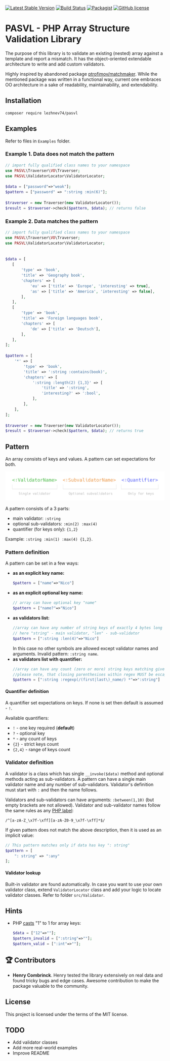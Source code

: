 [![Latest Stable Version](https://poser.pugx.org/lezhnev74/pasvl/v/stable)](https://packagist.org/packages/lezhnev74/pasvl)
[![Build Status](https://travis-ci.org/lezhnev74/pasvl.svg?branch=master)](https://travis-ci.org/lezhnev74/pasvl)
[![Packagist](https://img.shields.io/packagist/dt/lezhnev74/pasvl.svg)](https://packagist.org/packages/lezhnev74/pasvl)
[![GitHub license](https://img.shields.io/badge/license-MIT-blue.svg)](https://raw.githubusercontent.com/lezhnev74/pasvl/master/LICENSE)


# PASVL - PHP Array Structure Validation Library 

The purpose of this library is to validate an existing (nested) array against a template and report a mismatch. 
It has the object-oriented extendable architecture to write and add custom validators.


Highly inspired by abandoned package [ptrofimov/matchmaker](https://github.com/ptrofimov/matchmaker). While the mentioned package was written in a functional way, current one embraces OO architecture in a sake of readability, maintainability, and extendability.  

## Installation
```
composer require lezhnev74/pasvl
```

## Examples

Refer to files in `Examples` folder. 

### Example 1. Data does not match the pattern

```php
// import fully qualified class names to your namespace
use PASVL\Traverser\VO\Traverser;
use PASVL\ValidatorLocator\ValidatorLocator;

$data = ["password"=>"weak"];
$pattern = ["password" => ":string :min(6)"];

$traverser = new Traverser(new ValidatorLocator());
$result = $traverser->check($pattern, $data); // returns false 
```

### Example 2. Data matches the pattern

```php
// import fully qualified class names to your namespace
use PASVL\Traverser\VO\Traverser;
use PASVL\ValidatorLocator\ValidatorLocator;


$data = [
   [
       'type' => 'book',
       'title' => 'Geography book',
       'chapters' => [
           'eu' => ['title' => 'Europe', 'interesting' => true],
           'as' => ['title' => 'America', 'interesting' => false],
       ],
   ],
   [
       'type' => 'book',
       'title' => 'Foreign languages book',
       'chapters' => [
           'de' => ['title' => 'Deutsch'],
       ],
   ],
];

$pattern = [
    '*' => [
        'type' => 'book',
        'title' => ':string :contains(book)',
        'chapters' => [
            ':string :length(2) {1,3}' => [
                'title' => ':string',
                'interesting?' => ':bool',
            ],
        ],
    ],
];

$traverser = new Traverser(new ValidatorLocator());
$result = $traverser->check($pattern, $data); // returns true
```

## Pattern 

An array consists of keys and values. A pattern can set expectations for both.

![](visual.jpg)

A pattern consists of a 3 parts:
- main validator: `:string`
- optional sub-validators: `:min(2) :max(4)`
- quantifier (for keys only): `{1,2}`

Example: `:string :min(1) :max(4) {1,2}`.

### Pattern definition

A pattern can be set in a few ways:
- **as an explicit key name:**
    ```php
    $pattern = ["name"=>"Nico"]
    ```
- **as an explicit optional key name:**
    ```php
    // array can have optional key "name"
    $pattern = ["name?"=>"Nico"]
    ```
- **as validators list:**
    ```php
    //array can have any number of string keys of exactly 4 bytes long
    // here "string" - main validator, "len" - sub-validator
    $pattern = [":string :len(4)"=>"Nico"]
    ```
    In this case no other symbols are allowed except validator names and arguments. Invalid pattern: `:string name`.
- **as validators list with quantifier:**
    ```php
    //array can have any count (zero or more) string keys matching given regexp (frist_name or last_name)
    //please note, that closing parenthesises within regex MUST be escaped in order to work correctly: 
    $pattern = [":string :regexp(/(first|last\)_name/) *"=>":string"]
    ```

#### Quantifier definition
A quantifier set expectations on keys. If none is set then default is assumed - `!`. 

Available quantifiers:
- `!` - one key required (**default**)
- `?` - optional key
- `*` - any count of keys
- `{2}` - strict keys count
- `{2,4}` - range of keys count

    
### Validator definition
A validator is a class which has single `__invoke($data)` method and optional methods acting as sub-validators.
A pattern can have a single main validator name and any number of sub-validators. Validator's definition must start with `:` and then the name follows. 

Validators and sub-validators can have arguments: `:between(1,10)` (but empty brackets are not allowed). Validator and sub-validator names follow the same rules as any [PHP label](http://www.php.net/manual/en/language.variables.basics.php):
```
/^[a-zA-Z_\x7f-\xff][a-zA-Z0-9_\x7f-\xff]*$/
```

If given pattern does not match the above description, then it is used as an implicit value:
```php
// This pattern matches only if data has key ": string"
$pattern = [
    ": string" => ":any"
];
``` 

#### Validator lookup
Built-in validator are found automatically. In case you want to use your own validator class, extend `ValidatorLocator` class and add your logic to locate validator classes. Refer to folder `src/Validator`.

## Hints

- PHP [casts](http://www.php.net/manual/en/language.types.array.php) "1" to 1 for array keys:
    ```php
    $data = ["12"=>""];
    $pattern_invalid = [":string"=>""];
    $pattern_valid = [":int"=>""];
    ```

## 🏆 Contributors
- **Henry Combrinck**. Henry tested the library extensively on real data and found tricky bugs and edge cases. Awesome contribution to make the package valuable to the community.  

## License
This project is licensed under the terms of the MIT license.

## TODO
- Add validator classes
- Add more real-world examples
- Improve README
